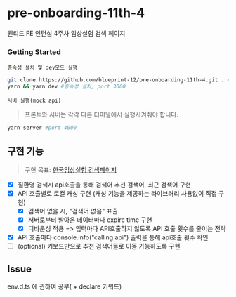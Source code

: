 # pre-onboarding-11th-4

원티드 FE 인턴십 4주차 임상실험 검색 페이지

### Getting Started

`종속성 설치 및 dev모드 실행`

```bash
git clone https://github.com/blueprint-12/pre-onboarding-11th-4.git . #현재 경로에 클론
yarn && yarn dev #종속성 설치, port 3000
```

`서버 실행(mock api)`

> 프론트와 서버는 각각 다른 터미널에서 실행시켜줘야 합니다.

```bash
yarn server #port 4000
```

## 구현 기능

> 구현 목표: [한국임상실험 검색페이지](https://clinicaltrialskorea.com/)

- [x] 질환명 검색시 api호출을 통해 검색어 추천 검색어, 최근 검색어 구현
- [x] API 호출별로 로컬 캐싱 구현 (캐싱 기능을 제공하는 라이브러리 사용없이 직접 구현)
  - [x] 검색어 없을 시, "검색어 없음" 표출
  - [x] 서버로부터 받아온 데이터마다 expire time 구현
  - [x] 디바운싱 적용 => 입력마다 API호출하지 않도록 API 호출
        횟수를 줄이는 전략
- [x] API 호출마다 console.info("calling api") 출력을 통해 api호출 횟수 확인
- [ ] (optional) 키보드만으로 추천 검색어들로 이동 가능하도록 구현

## Issue

env.d.ts 에 관하여 공부( + declare 키워드)

